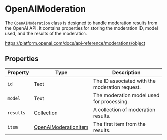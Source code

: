 # OpenAIModeration

The `OpenAIModeration` class is designed to handle moderation results from the OpenAI API. It contains properties for storing the moderation ID, model used, and the results of the moderation.

https://platform.openai.com/docs/api-reference/moderations/object

## Properties

| Property | Type   | Description                                               |
|----------|--------|-----------------------------------------------------------|
| `id`       | Text   | The ID associated with the moderation request.            |
| `model`    | Text   | The moderation model used for processing.                 |
| `results`  | Collection | A collection of moderation results.                   |
| `item`  | [OpenAIModerationItem](OpenAIModerationItem.md) | The first item from the results.               |
